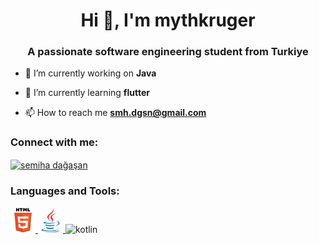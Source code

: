 
<h1 align="center">Hi 👋, I'm mythkruger</h1>
<h3 align="center">A passionate software engineering student from Turkiye</h3>

- 🔭 I’m currently working on **Java**

- 🌱 I’m currently learning **flutter**

- 📫 How to reach me **smh.dgsn@gmail.com**

<h3 align="left">Connect with me:</h3>
<p align="left">
<a href="https://linkedin.com/in/semiha dağaşan" target="blank"><img align="center" src="https://raw.githubusercontent.com/rahuldkjain/github-profile-readme-generator/master/src/images/icons/Social/linked-in-alt.svg" alt="semiha dağaşan" height="30" width="40" /></a>
</p>

<h3 align="left">Languages and Tools:</h3>
<p align="left"> <a href="https://www.w3.org/html/" target="_blank" rel="noreferrer"> <img src="https://raw.githubusercontent.com/devicons/devicon/master/icons/html5/html5-original-wordmark.svg" alt="html5" width="40" height="40"/> </a> <a href="https://www.java.com" target="_blank" rel="noreferrer"> <img src="https://raw.githubusercontent.com/devicons/devicon/master/icons/java/java-original.svg" alt="java" width="40" height="40"/> </a> <img src="https://www.vectorlogo.zone/logos/kotlinlang/kotlinlang-icon.svg" alt="kotlin" width="40" height="40"/> </a> </p>

